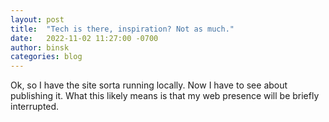 ```yaml
---
layout: post
title:  "Tech is there, inspiration? Not as much."
date:   2022-11-02 11:27:00 -0700
author: binsk
categories: blog
---
```


Ok, so I have the site sorta running locally. Now I have to see about publishing it. What this likely means is that my web presence will be briefly interrupted.
